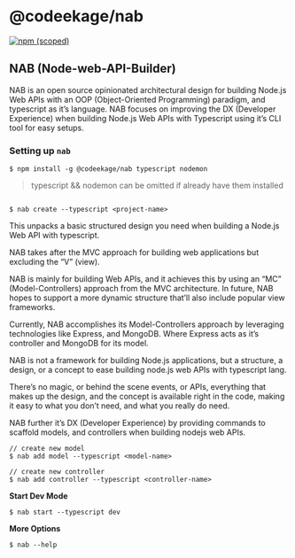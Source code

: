 # @codeekage/nab

[![npm (scoped)](https://img.shields.io/badge/nab-v1.2.5-green.svg)](https://github.com/codeekage/nab)


## NAB (Node-web-API-Builder)

NAB is an open source opinionated architectural design for building Node.js Web APIs with an OOP (Object-Oriented Programming) paradigm, and typescript as it’s language. NAB focuses on improving the DX (Developer Experience) when building Node.js Web APIs with Typescript using it’s CLI tool for easy setups. 

### Setting up `nab`

```shelll 
$ npm install -g @codeekage/nab typescript nodemon
```
>  typescript && nodemon can be omitted if already have them installed

```shell // create a new nab-typescript-project

$ nab create --typescript <project-name>
```

This unpacks a basic structured design you need when building a Node.js Web API with typescript. 

NAB takes after the MVC approach for building web applications but excluding the “V” (view). 

NAB is mainly for building Web APIs, and it achieves this by using an “MC”  (Model-Controllers) approach from the MVC architecture. In future, NAB hopes to support a more dynamic structure that’ll also include popular view frameworks. 

Currently, NAB accomplishes its Model-Controllers approach by leveraging technologies like Express, and MongoDB. Where Express acts as it’s controller and MongoDB for its model. 

NAB is not a framework for building Node.js applications, but a structure, a design, or a concept to ease building node.js web APIs with typescript lang.

There’s no magic, or behind the scene events, or APIs, everything that makes up the design, and the concept is available right in the code, making it easy to what you don’t need, and what you really do need. 

NAB further it’s DX (Developer Experience) by providing commands to scaffold models, and controllers when building nodejs web APIs. 

```shell
// create new model
$ nab add model --typescript <model-name>
```

```shell
// create new controller
$ nab add controller --typescript <controller-name>
```

**Start Dev Mode**

```shell
$ nab start --typescript dev
```

**More Options**

```
$ nab --help
```





